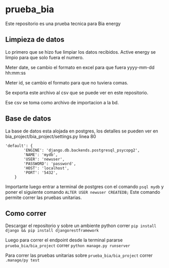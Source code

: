 # prueba_bia

Este repositorio es una prueba tecnica para Bia energy

## Limpieza de datos

Lo primero que se hizo fue limpiar los datos recibidos.
Active energy se limpio para que solo fuera el numero.

Meter date, se cambio el formato en excel para que fuera yyyy-mm-dd hh:mm:ss

Meter id, se cambio el formato para que no tuviera comas.

Se exporta este archivo al csv que se puede ver en este repositorio.

Ese csv se toma como archivo de importacion a la bd.

## Base de datos

La base de datos esta alojada en postgres, los detalles se pueden ver en bia_project/bia_project/settings.py linea 80

```
'default': {
        'ENGINE': 'django.db.backends.postgresql_psycopg2',
        'NAME': 'mydb',
        'USER': 'newuser',
        'PASSWORD': 'password',
        'HOST': 'localhost',
        'PORT': '5432',
    }
```

Importante luego entrar a terminal de postgres con el comando `psql mydb` y poner el siguiente comando `ALTER USER newuser CREATEDB;` Este comando permite correr las pruebas unitarias.

## Como correr

Descargar el repositorio y sobre un ambiente python correr `pip install django && pip install djangorestframework`

Luego para correr el endpoint desde la terminal pararse `prueba_bia/bia_project` correr `python manage.py runserver`

Para correr las pruebas unitarias sobre `prueba_bia/bia_project` correr `.manage/py test`
